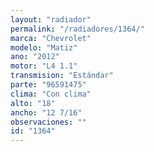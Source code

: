 ```yaml
---
layout: "radiador"
permalink: "/radiadores/1364/"
marca: "Chevrolet"
modelo: "Matiz"
ano: "2012"
motor: "L4 1.1"
transmision: "Estándar"
parte: "96591475"
clima: "Con clima"
alto: "18"
ancho: "12 7/16"
observaciones: ""
id: "1364"
---
```


